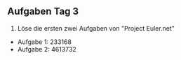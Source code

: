 ## Aufgaben Tag 3
1. Löse die ersten zwei Aufgaben von "Project Euler.net"
- Aufgabe 1: 233168
- Aufgabe 2: 4613732
